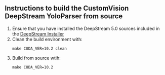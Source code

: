 ## Instructions to build the CustomVision DeepStream YoloParser from source
1. Ensure that you have installed the DeepStream 5.0 sources included in the [DeepStream Installer](https://developer.nvidia.com/deepstream-getting-started)
2. Clean the build environment with:
    ``` 
    make CUDA_VER=10.2 clean 
    ```
3. Build from source wtih:
    ``` 
    make CUDA_VER=10.2 
    ```